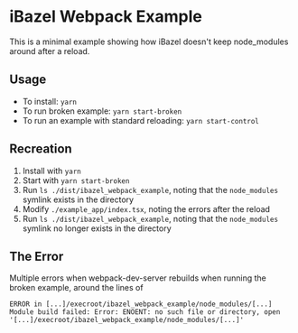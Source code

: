 # iBazel Webpack Example

This is a minimal example showing how iBazel doesn't keep node_modules around after a reload.

## Usage

- To install: `yarn`
- To run broken example: `yarn start-broken`
- To run an example with standard reloading: `yarn start-control`

## Recreation

1. Install with `yarn`
2. Start with `yarn start-broken`
3. Run `ls ./dist/ibazel_webpack_example`, noting that the `node_modules` symlink exists in the directory
4. Modify `./example_app/index.tsx`, noting the errors after the reload
5. Run `ls ./dist/ibazel_webpack_example`, noting that the `node_modules` symlink no longer exists in the directory

## The Error

Multiple errors when webpack-dev-server rebuilds when running the broken example, around the lines of 
```
ERROR in [...]/execroot/ibazel_webpack_example/node_modules/[...]
Module build failed: Error: ENOENT: no such file or directory, open '[...]/execroot/ibazel_webpack_example/node_modules/[...]'
```
